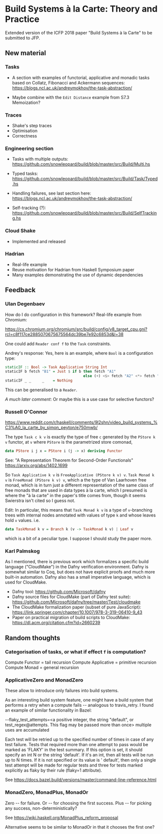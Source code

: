 # Build Systems à la Carte: Theory and Practice

Extended version of the ICFP 2018 paper "Build Systems à la Carte" to be
submitted to JFP.

## New material

### Tasks

* A section with examples of functorial, applicative and monadic tasks based on
  Collatz, Fibonacci and Ackermann sequences:
  https://blogs.ncl.ac.uk/andreymokhov/the-task-abstraction/

* Maybe combine with the `Edit Distance` example from S7.3 Memoization?

### Traces

* Shake's step traces
* Optimisation
* Correctness

### Engineering section

* Tasks with multiple outputs:
  https://github.com/snowleopard/build/blob/master/src/Build/Multi.hs

* Typed tasks:
  https://github.com/snowleopard/build/blob/master/src/Build/Task/Typed.hs

* Handling failures, see last section here:
  https://blogs.ncl.ac.uk/andreymokhov/the-task-abstraction/

* Self-tracking (?):
  https://github.com/snowleopard/build/blob/master/src/Build/SelfTracking.hs

### Cloud Shake

* Implemented and released

### Hadrian

* Real-life example
* Reuse motivation for Hadrian from Haskell Symposium paper
* Many examples demonstrating the use of dynamic dependencies

## Feedback

### Ulan Degenbaev

How do I do configuration in this framework? Real-life example from Chromium:

https://cs.chromium.org/chromium/src/build/config/v8_target_cpu.gni?rcl=c8f117ce2885070675675564dc39be7e92c6853d&l=38

One could add `Reader conf f` to the `Task` constraints.

Andrey's response: Yes, here is an example, where `Bool` is a configuration type:

```haskell
staticIF :: Bool -> Task Applicative String Int
staticIF b fetch "B1" = Just $ if b then fetch "A1"
                                    else (+) <$> fetch "A2" <*> fetch "A3"
staticIF _ _     _    = Nothing
```

This can be generalised to a `Reader`.

*A much later comment*: Or maybe this is a use case for selective functors?

### Russell O'Connor

https://www.reddit.com/r/haskell/comments/9l2shn/video_build_systems_%C3%A0_la_carte_by_simon_peyton/e750mwb/

The type `Task c k v` is exactly the type of free `c` generated by the
`PStore k v` functor, at `v` where `PStore` is the parametrized store comonad,

```haskell
data PStore i j x = PStore i (j -> x) deriving Functor
```

See: "A Representation Theorem for Second-Order Functionals"
https://arxiv.org/abs/1402.1699

So `Task Applicative k v` is `FreeApplicative (PStore k v) v`. `Task Monad k v`
is `FreeMonad (PStore k v) v`, which a the type of Van Laarhoven free monad,
which is in turn just a different representation of the same class of free
monads that are used in data types à la carte, which I presumed is where the
"à la carte" in the paper's title comes from, though it seems Swierstra isn't
cited so I guess not.

Edit: In particular, this means that `Task Monad k v` is a type of `v`-branching
trees with internal nodes annotated with values of type `k` and whose leaves
hold `v` values. i.e.

```haskell
data TaskMonad k v = Branch k (v -> TaskMonad k v) | Leaf v
```

which is a bit of a peculiar type. I suppose I should study the paper more.

### Karl Palmskog

As I mentioned, there is previous work which formalizes a specific build
language ("CloudMake") in the Dafny verification environment. Dafny is
somewhat similar to Coq, but does not have explicit proofs and much more
built-in automation. Dafny also has a small imperative language, which
is used for CloudMake.

- Dafny tool: https://github.com/Microsoft/dafny
- Dafny source files for CloudMake (part of Dafny test suite):
https://github.com/Microsoft/dafny/tree/master/Test/cloudmake
- The CloudMake formalization paper (subset of pure JavaScript):
https://link.springer.com/chapter/10.1007/978-3-319-06410-9_43
- Paper on practical migration of build scripts to CloudMake:
https://dl.acm.org/citation.cfm?id=2660239

## Random thoughts

### Categorisation of tasks, or what if effect `f` is computation?

Compute Functor = tail recursion
Compute Applicative = primitive recursion
Compute Monad = general recursion

### ApplicativeZero and MonadZero

These allow to introduce only failures into build systems.

As an interesting build system feature, one might have a build system that
performs a retry when a compute fails -- analogous to travis_retry. I found
an example of similar functionality in Bazel:

--flaky_test_attempts=<a positive integer, the string "default", or
test_regex@attempts. This flag may be passed more than once> multiple uses are
accumulated

Each test will be retried up to the specified number of times in case of any
test failure. Tests that required more than one attempt to pass would be marked
as 'FLAKY' in the test summary. If this option is set, it should specify an int
N or the string 'default'. If it's an int, then all tests will be run up to N
times. If it is not specified or its value is ' default', then only a single
test attempt will be made for regular tests and three for tests marked
explicitly as flaky by their rule (flaky=1 attribute).

See https://docs.bazel.build/versions/master/command-line-reference.html

### MonadZero, MonadPlus, MonadOr

Zero -- for failure.
Or -- for choosing the first success.
Plus -- for picking any success, non-deterministically?

See https://wiki.haskell.org/MonadPlus_reform_proposal

Alternative seems to be similar to MonadOr in that it chooses the first one?
